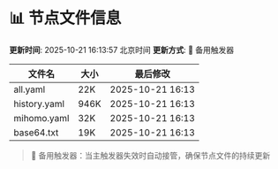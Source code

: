 # 📊 节点文件信息

**更新时间**: 2025-10-21 16:13:57 北京时间
**更新方式**: 🔄 备用触发器

| 文件名 | 大小 | 最后修改 |
|--------|------|----------|
| all.yaml | 22K | 2025-10-21 16:13 |
| history.yaml | 946K | 2025-10-21 16:13 |
| mihomo.yaml | 32K | 2025-10-21 16:13 |
| base64.txt | 19K | 2025-10-21 16:13 |

> 🔄 备用触发器：当主触发器失效时自动接管，确保节点文件的持续更新
